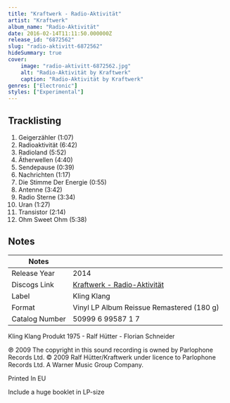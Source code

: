 ```yaml
---
title: "Kraftwerk - Radio-Aktivität"
artist: "Kraftwerk"
album_name: "Radio-Aktivität"
date: 2016-02-14T11:11:50.000000Z
release_id: "6872562"
slug: "radio-aktivitt-6872562"
hideSummary: true
cover:
    image: "radio-aktivitt-6872562.jpg"
    alt: "Radio-Aktivität by Kraftwerk"
    caption: "Radio-Aktivität by Kraftwerk"
genres: ["Electronic"]
styles: ["Experimental"]
---
```


## Tracklisting
1. Geigerzähler (1:07)
2. Radioaktivität (6:42)
3. Radioland (5:52)
4. Ätherwellen (4:40)
5. Sendepause (0:39)
6. Nachrichten (1:17)
7. Die Stimme Der Energie (0:55)
8. Antenne (3:42)
9. Radio Sterne (3:34)
10. Uran (1:27)
11. Transistor (2:14)
12. Ohm Sweet Ohm (5:38)




## Notes
| Notes          |             |
| ---------------| ----------- |
| Release Year   | 2014 |
| Discogs Link   | [Kraftwerk - Radio-Aktivität](https://www.discogs.com/release/6872562-Kraftwerk-Radio-Aktivit%C3%A4t) |
| Label          | Kling Klang |
| Format         | Vinyl LP Album Reissue Remastered (180 g) |
| Catalog Number | 50999 6 99587 1 7 |

Kling Klang Produkt 1975 - Ralf Hütter - Florian Schneider

℗ 2009 The copyright in this sound recording is owned by Parlophone Records Ltd.
© 2009 Ralf Hütter/Kraftwerk under licence to Parlophone Records Ltd. A Warner Music Group Company.

Printed In EU 

Include a huge booklet in LP-size
